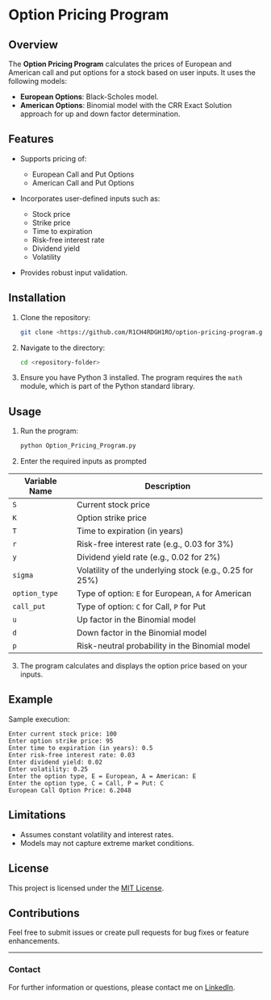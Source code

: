 # Option Pricing Program

## Overview
The **Option Pricing Program** calculates the prices of European and American call and put options for a stock based on user inputs. It uses the following models:

- **European Options**: Black-Scholes model.
- **American Options**: Binomial model with the CRR Exact Solution approach for up and down factor determination.

## Features
- Supports pricing of:
  - European Call and Put Options
  - American Call and Put Options
    
- Incorporates user-defined inputs such as:
  - Stock price
  - Strike price
  - Time to expiration
  - Risk-free interest rate
  - Dividend yield
  - Volatility
    
- Provides robust input validation.

## Installation
1. Clone the repository:
   ```bash
   git clone <https://github.com/R1CH4RDGH1RO/option-pricing-program.git>
   ```
2. Navigate to the directory:
   ```bash
   cd <repository-folder>
   ```
3. Ensure you have Python 3 installed. The program requires the `math` module, which is part of the Python standard library.

## Usage
1. Run the program:
   ```bash
   python Option_Pricing_Program.py
   ```
2. Enter the required inputs as prompted


| Variable Name | Description                                                      |
|---------------|------------------------------------------------------------------|
| `S`           | Current stock price                                             |
| `K`           | Option strike price                                             |
| `T`           | Time to expiration (in years)                                   |
| `r`           | Risk-free interest rate (e.g., 0.03 for 3%)                     |
| `y`           | Dividend yield rate (e.g., 0.02 for 2%)                         |
| `sigma`       | Volatility of the underlying stock (e.g., 0.25 for 25%)         |
| `option_type` | Type of option: `E` for European, `A` for American              |
| `call_put`    | Type of option: `C` for Call, `P` for Put                       |
| `u`           | Up factor in the Binomial model                                 |
| `d`           | Down factor in the Binomial model                               |
| `p`           | Risk-neutral probability in the Binomial model                 |

3. The program calculates and displays the option price based on your inputs.

## Example
Sample execution:
```
Enter current stock price: 100
Enter option strike price: 95
Enter time to expiration (in years): 0.5
Enter risk-free interest rate: 0.03
Enter dividend yield: 0.02
Enter volatility: 0.25
Enter the option type, E = European, A = American: E
Enter the option type, C = Call, P = Put: C
European Call Option Price: 6.2048
```

## Limitations
- Assumes constant volatility and interest rates.
- Models may not capture extreme market conditions.

## License
This project is licensed under the [MIT License](LICENSE).

## Contributions
Feel free to submit issues or create pull requests for bug fixes or feature enhancements.

---

### Contact
For further information or questions, please contact me on [LinkedIn](www.linkedin.com/in/riccardo-mingolla).
